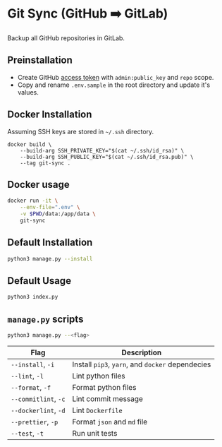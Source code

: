 # Git Sync (GitHub ➡️ GitLab)

Backup all GitHub repositories in GitLab.

## Preinstallation

- Create GitHub [access token](https://github.com/settings/tokens/new) with `admin:public_key` and `repo` scope.
- Copy and rename `.env.sample` in the root directory and update it's values.

## Docker Installation

Assuming SSH keys are stored in `~/.ssh` directory.

```
docker build \
    --build-arg SSH_PRIVATE_KEY="$(cat ~/.ssh/id_rsa)" \
    --build-arg SSH_PUBLIC_KEY="$(cat ~/.ssh/id_rsa.pub)" \
    --tag git-sync .
```

## Docker usage

```sh
docker run -it \
    --env-file=".env" \
    -v $PWD/data:/app/data \
    git-sync
```

## Default Installation

```sh
python3 manage.py --install
```

## Default Usage

```sh
python3 index.py
```

## `manage.py` scripts

```sh
python3 manage.py --<flag>
```

| Flag                 | Description                                      |
| -------------------- | ------------------------------------------------ |
| `--install`, `-i`    | Install `pip3`, `yarn`, and `docker` dependecies |
| `--lint`, `-l`       | Lint python files                                |
| `--format`, `-f`     | Format python files                              |
| `--commitlint`, `-c` | Lint commit message                              |
| `--dockerlint`, `-d` | Lint `Dockerfile`                                |
| `--prettier`, `-p`   | Format `json` and `md` file                      |
| `--test`, `-t`       | Run unit tests                                   |
